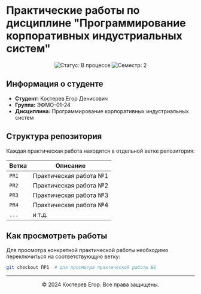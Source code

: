 # Практические работы по дисциплине "Программирование корпоративных индустриальных систем"

<div align="center">
  <img src="https://img.shields.io/badge/Статус-В%20процессе-yellow" alt="Статус: В процессе"/>
  <img src="https://img.shields.io/badge/Семестр-2-blue" alt="Семестр: 2"/>
</div>

## Информация о студенте

- **Студент:** Костерев Егор Денисович
- **Группа:** ЭФМО-01-24
- **Дисциплина:** Программирование корпоративных индустриальных систем

## Структура репозитория

Каждая практическая работа находится в отдельной ветке репозитория:

| Ветка | Описание |
|-------|----------|
| `PR1` | Практическая работа №1 |
| `PR2` | Практическая работа №2 |
| `PR3` | Практическая работа №3 |
| `PR4` | Практическая работа №4 |
| `...` | и т.д. |

## Как просмотреть работы

Для просмотра конкретной практической работы необходимо переключиться на соответствующую ветку:

```bash
git checkout ПР1  # для просмотра практической работы №1
```

---

<div align="center">
  &copy; 2024 Костерев Егор. Все права защищены.
</div>
